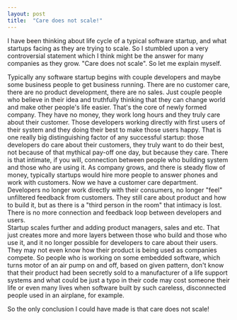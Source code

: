 ```yaml
---
layout: post 
title:  "Care does not scale!"
---
```


I have been thinking about life cycle of a typical software startup, and what startups facing as they are trying to scale. So I stumbled upon a very controversial statement which I think might be the answer for many companies as they grow. "Care does not scale". So let me explain myself. 
<!--more-->
Typically any software startup begins with couple developers and maybe some business people to get business running. There are no customer care, there are no product development, there are no sales. Just couple people who believe in their idea and truthfully thinking that they can change world and make other people's life easier. That's the core of newly formed company. They have no money, they work long hours and they truly care about their customer. Those developers working directly with first users of their system and they doing their best to make those users happy. That is one really big distinguishing factor of any successful startup: those developers do care about their customers, they truly want to do their best, not because of that mythical pay-off one day, but because they care. There is that intimate, if you will, connection between people who building system and those who are using it. 
As company grows, and there is steady flow of money, typically startups would hire more people to answer phones and work with customers. Now we have a customer care department. Developers no longer work directly with their consumers, no longer "feel" unfiltered feedback from customers. They still care about product and how to build it, but as there is a "third person in the room" that intimacy is lost. There is no more connection and feedback loop between developers and users.  
Startup scales further and adding product managers, sales and etc. That just creates more and more layers between those who build and those who use it, and it no longer possible for developers to care about their users. They may not even know how their product is being used as companies compete. 
So people who is working on some embedded software, which turns motor of an air pump on and off, based on given pattern, don't know that their product had been secretly sold to a manufacturer of a life support systems and what could be just a typo in their code may cost someone their life or even many lives when software built by such careless, disconnected people used in an airplane, for example.

So the only conclusion I could have made is that care does not scale!

